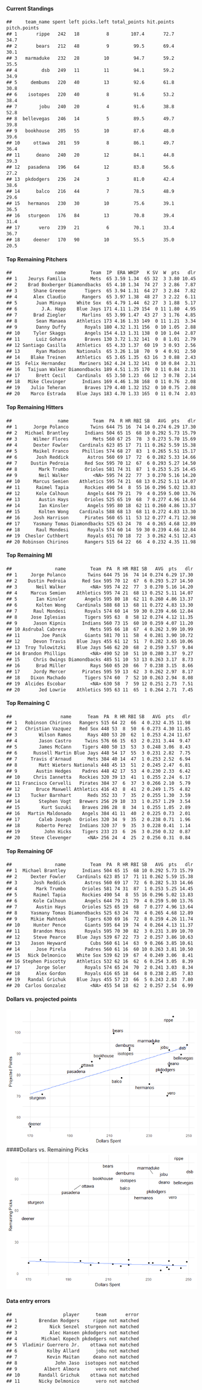 #### Current Standings

    ##     team_name spent left picks.left total_points hit.points pitch.points
    ## 1       rippe   242   18          8        107.4       72.7         34.7
    ## 2       bears   212   48          9         99.5       69.4         30.1
    ## 3   marmaduke   232   28         10         94.7       59.2         35.5
    ## 4         dsb   249   11         11         94.1       59.2         34.9
    ## 5     dembums   220   40         13         92.6       61.8         30.8
    ## 6    isotopes   220   40          8         91.6       53.2         38.4
    ## 7        jobu   240   20          4         91.6       38.8         52.8
    ## 8  bellevegas   246   14          5         89.5       49.7         39.8
    ## 9   bookhouse   205   55         10         87.6       48.0         39.6
    ## 10     ottawa   201   59          8         86.1       49.7         36.4
    ## 11      deano   240   20         12         84.1       44.8         39.3
    ## 12   pasadena   196   64         12         83.8       56.6         27.2
    ## 13  pkdodgers   236   24          3         81.0       42.4         38.6
    ## 14      balco   216   44          7         78.5       48.9         29.6
    ## 15   hermanos   230   30         10         75.6       39.1         36.5
    ## 16   sturgeon   176   84         13         70.8       39.4         31.4
    ## 17       vero   239   21          6         70.1       33.4         36.7
    ## 18     deener   170   90         10         55.5       35.0         20.5

#### Top Remaining Pitchers

    ##                name         Team  IP  ERA WHIP   K SV  W  pts   dlr
    ## 1    Jeurys Familia         Mets  65 3.59 1.34  65 32  3 3.80 10.45
    ## 2    Brad Boxberger Diamondbacks  65 4.10 1.34  74 27  3 2.86  7.87
    ## 3      Shane Greene       Tigers  65 3.94 1.31  64 27  3 2.84  7.82
    ## 4      Alex Claudio      Rangers  65 3.97 1.38  48 27  3 2.22  6.11
    ## 5       Juan Minaya    White Sox  65 4.79 1.44  62 27  3 1.88  5.17
    ## 6         J.A. Happ    Blue Jays 171 4.11 1.29 154  0 11 1.80  4.95
    ## 7      Brad Ziegler      Marlins  65 3.99 1.47  43 27  3 1.76  4.85
    ## 8       Sean Manaea    Athletics 173 4.16 1.33 149  0 11 1.21  3.34
    ## 9       Danny Duffy       Royals 180 4.32 1.31 156  0 10 1.05  2.88
    ## 10     Tyler Skaggs       Angels 154 4.13 1.31 138  0 10 1.04  2.87
    ## 11      Luiz Gohara       Braves 130 3.72 1.32 141  0  8 1.01  2.79
    ## 12 Santiago Casilla    Athletics  65 4.33 1.37  60 19  3 0.93  2.56
    ## 13      Ryan Madson    Nationals  65 3.26 1.18  70  9  4 0.91  2.50
    ## 14    Blake Treinen    Athletics  65 3.65 1.35  63 16  3 0.88  2.43
    ## 15  Felix Hernandez     Mariners 162 4.24 1.32 141  0 10 0.84  2.31
    ## 16   Taijuan Walker Diamondbacks 189 4.51 1.35 170  0 11 0.84  2.31
    ## 17      Brett Cecil    Cardinals  65 3.50 1.23  66 12  3 0.78  2.14
    ## 18   Mike Clevinger      Indians 169 4.46 1.38 168  0 11 0.76  2.08
    ## 19    Julio Teheran       Braves 179 4.40 1.32 152  0 10 0.75  2.08
    ## 20    Marco Estrada    Blue Jays 183 4.70 1.33 165  0 11 0.74  2.03

#### Top Remaining Hitters

    ##                 name         Team  PA  R HR RBI SB   AVG  pts   dlr
    ## 1      Jorge Polanco        Twins 644 75 16  74 14 0.274 6.29 17.30
    ## 2   Michael Brantley      Indians 504 65 15  68 10 0.292 5.73 15.79
    ## 3      Wilmer Flores         Mets 560 67 25  78  3 0.273 5.70 15.69
    ## 4      Dexter Fowler    Cardinals 623 85 17  71 11 0.262 5.59 15.38
    ## 5      Maikel Franco     Phillies 574 68 27  83  1 0.265 5.51 15.17
    ## 6       Josh Reddick       Astros 560 69 17  72  6 0.282 5.33 14.66
    ## 7     Dustin Pedroia      Red Sox 595 70 12  67  6 0.293 5.27 14.50
    ## 8        Mark Trumbo      Orioles 581 74 31  87  1 0.253 5.25 14.45
    ## 9        Neil Walker         <NA> 595 74 22  77  3 0.270 5.16 14.20
    ## 10     Marcus Semien    Athletics 595 74 21  68 13 0.252 5.11 14.07
    ## 11      Raimel Tapia      Rockies 490 54  8  55 16 0.296 5.02 13.83
    ## 12      Kole Calhoun       Angels 644 79 21  79  4 0.259 5.00 13.76
    ## 13       Austin Hays      Orioles 525 65 19  68  7 0.277 4.96 13.64
    ## 14       Ian Kinsler       Angels 595 80 18  62 11 0.260 4.86 13.37
    ## 15       Kolten Wong    Cardinals 588 68 13  68 11 0.272 4.83 13.30
    ## 16     Josh Harrison      Pirates 560 65 11  53 12 0.277 4.71 12.98
    ## 17     Yasmany Tomas Diamondbacks 525 63 24  78  4 0.265 4.68 12.89
    ## 18      Raul Mondesi       Royals 574 60 14  59 30 0.239 4.66 12.84
    ## 19  Cheslor Cuthbert       Royals 651 70 18  72  3 0.262 4.51 12.43
    ## 20 Robinson Chirinos      Rangers 515 64 22  66  4 0.232 4.35 11.98

#### Top Remaining MI

    ##                name         Team  PA  R HR RBI SB   AVG  pts   dlr
    ## 1     Jorge Polanco        Twins 644 75 16  74 14 0.274 6.29 17.30
    ## 2    Dustin Pedroia      Red Sox 595 70 12  67  6 0.293 5.27 14.50
    ## 3       Neil Walker         <NA> 595 74 22  77  3 0.270 5.16 14.20
    ## 4     Marcus Semien    Athletics 595 74 21  68 13 0.252 5.11 14.07
    ## 5       Ian Kinsler       Angels 595 80 18  62 11 0.260 4.86 13.37
    ## 6       Kolten Wong    Cardinals 588 68 13  68 11 0.272 4.83 13.30
    ## 7      Raul Mondesi       Royals 574 60 14  59 30 0.239 4.66 12.84
    ## 8     Jose Iglesias       Tigers 595 63  8  58 12 0.274 4.12 11.35
    ## 9      Jason Kipnis      Indians 560 73 15  60 10 0.259 4.07 11.20
    ## 10 Asdrubal Cabrera         Mets 595 66 18  67  4 0.262 3.99 10.99
    ## 11        Joe Panik       Giants 581 70 11  58  4 0.281 3.90 10.72
    ## 12     Devon Travis    Blue Jays 455 61 12  51  7 0.282 3.65 10.06
    ## 13  Troy Tulowitzki    Blue Jays 546 62 20  68  2 0.259 3.57  9.84
    ## 14 Brandon Phillips         <NA> 490 52 10  51 10 0.280 3.37  9.27
    ## 15     Chris Owings Diamondbacks 485 51 10  53 13 0.263 3.17  8.73
    ## 16      Brad Miller         Rays 560 65 20  66  7 0.238 3.15  8.66
    ## 17     Jordy Mercer      Pirates 595 59 13  62  3 0.262 2.97  8.17
    ## 18    Dixon Machado       Tigers 574 60  7  52 10 0.263 2.94  8.08
    ## 19  Alcides Escobar         <NA> 630 58  7  59 12 0.251 2.73  7.51
    ## 20       Jed Lowrie    Athletics 595 63 11  65  1 0.264 2.71  7.45

#### Top Remaining C

    ##                  name      Team  PA  R HR RBI SB   AVG  pts   dlr
    ## 1   Robinson Chirinos   Rangers 515 64 22  66  4 0.232 4.35 11.98
    ## 2   Christian Vazquez   Red Sox 448 53  8  50  6 0.273 4.30 11.85
    ## 3        Wilson Ramos      Rays 480 53 20  62  1 0.253 4.24 11.67
    ## 4        Jason Castro     Twins 576 66 15  63  2 0.231 3.44  9.47
    ## 5        James McCann    Tigers 480 50 13  53  3 0.248 3.06  8.43
    ## 6      Russell Martin Blue Jays 448 54 17  55  3 0.231 2.82  7.75
    ## 7     Travis d'Arnaud      Mets 384 40 14  47  1 0.253 2.52  6.94
    ## 8        Matt Wieters Nationals 448 45 13  51  2 0.245 2.47  6.81
    ## 9       Austin Hedges    Padres 448 42 17  53  4 0.230 2.33  6.42
    ## 10     Chris Iannetta   Rockies 320 39 13  41  1 0.255 2.24  6.17
    ## 11 Francisco Cervelli   Pirates 384 37  6  37  3 0.266 2.10  5.79
    ## 12      Bruce Maxwell Athletics 416 43  8  41  2 0.249 1.75  4.82
    ## 13    Tucker Barnhart      Reds 352 33  7  35  2 0.255 1.30  3.59
    ## 14       Stephen Vogt   Brewers 256 29 10  33  1 0.257 1.29  3.54
    ## 15        Kurt Suzuki    Braves 286 28  8  34  1 0.255 1.05  2.89
    ## 16   Martin Maldonado    Angels 384 41 11  40  2 0.225 0.73  2.01
    ## 17       Caleb Joseph   Orioles 320 34  9  35  2 0.238 0.71  1.96
    ## 18      Roberto Perez   Indians 320 37  9  35  3 0.228 0.41  1.14
    ## 19         John Hicks    Tigers 233 23  6  26  3 0.250 0.32  0.87
    ## 20    Steve Clevenger      <NA> 256 24  4  25  2 0.256 0.31  0.84

#### Top Remaining OF

    ##                name         Team  PA  R HR RBI SB   AVG  pts   dlr
    ## 1  Michael Brantley      Indians 504 65 15  68 10 0.292 5.73 15.79
    ## 2     Dexter Fowler    Cardinals 623 85 17  71 11 0.262 5.59 15.38
    ## 3      Josh Reddick       Astros 560 69 17  72  6 0.282 5.33 14.66
    ## 4       Mark Trumbo      Orioles 581 74 31  87  1 0.253 5.25 14.45
    ## 5      Raimel Tapia      Rockies 490 54  8  55 16 0.296 5.02 13.83
    ## 6      Kole Calhoun       Angels 644 79 21  79  4 0.259 5.00 13.76
    ## 7       Austin Hays      Orioles 525 65 19  68  7 0.277 4.96 13.64
    ## 8     Yasmany Tomas Diamondbacks 525 63 24  78  4 0.265 4.68 12.89
    ## 9     Mikie Mahtook       Tigers 630 69 16  72  8 0.259 4.26 11.74
    ## 10     Hunter Pence       Giants 595 64 19  74  4 0.264 4.13 11.37
    ## 11     Brandon Moss       Royals 595 70 30  82  3 0.231 3.89 10.70
    ## 12     Steve Pearce    Blue Jays 539 67 22  73  2 0.257 3.86 10.63
    ## 13    Jason Heyward         Cubs 560 61 14  63  9 0.266 3.85 10.61
    ## 14      Jose Pirela       Padres 560 61 16  60 10 0.263 3.81 10.50
    ## 15   Nick Delmonico    White Sox 539 62 19  67  4 0.249 3.06  8.41
    ## 16 Stephen Piscotty    Athletics 532 62 16  62  6 0.254 3.05  8.39
    ## 17      Jorge Soler       Royals 574 65 24  70  2 0.241 3.03  8.34
    ## 18      Alex Gordon       Royals 616 65 18  64  8 0.238 2.85  7.83
    ## 19   Randal Grichuk    Blue Jays 455 57 23  66  5 0.243 2.83  7.80
    ## 20  Carlos Gonzalez         <NA> 455 54 18  62  2 0.257 2.54  6.99

#### Dollars vs. projected points

![](draftguide_files/figure-markdown_strict/unnamed-chunk-8-1.png)
\#\#\#\#Dollars vs. Remaining Picks
![](draftguide_files/figure-markdown_strict/unnamed-chunk-9-1.png)

#### Data entry errors

    ##                   player      team       error
    ## 1        Brendan Rodgers     rippe not matched
    ## 2            Nick Senzel  sturgeon not matched
    ## 3            Alec Hansen pkdodgers not matched
    ## 4         Michael Kopech pkdodgers not matched
    ## 5  Vladimir Guerrero Jr.    ottawa not matched
    ## 6           Kolby Allard      jobu not matched
    ## 7           Kevin Maitan     deano not matched
    ## 8              John Jaso  isotopes not matched
    ## 9          Albert Almora      vero not matched
    ## 10       Randall Grichuk    ottawa not matched
    ## 11       Nicky Delmonico      vero not matched
